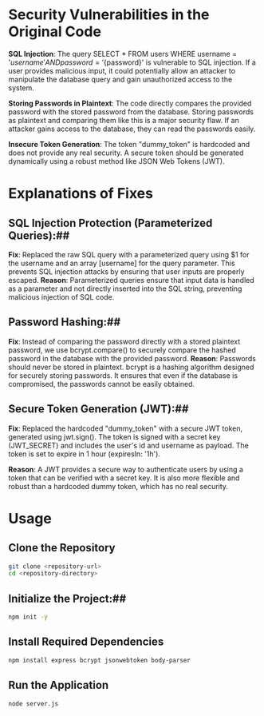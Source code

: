 # Security Vulnerabilities in the Original Code #

**SQL Injection**: The query SELECT * FROM users WHERE username = '${username}' AND password = '${password}' is vulnerable to SQL injection. If a user provides malicious input, it could potentially allow an attacker to manipulate the database query and gain unauthorized access to the system.

**Storing Passwords in Plaintext**: The code directly compares the provided password with the stored password from the database. Storing passwords as plaintext and comparing them like this is a major security flaw. If an attacker gains access to the database, they can read the passwords easily.

**Insecure Token Generation**: The token "dummy_token" is hardcoded and does not provide any real security. A secure token should be generated dynamically using a robust method like JSON Web Tokens (JWT).




# Explanations of Fixes #

## SQL Injection Protection (Parameterized Queries):##
**Fix**: Replaced the raw SQL query with a parameterized query using $1 for the username and an array [username] for the query parameter. This prevents SQL injection attacks by ensuring that user inputs are properly escaped.
**Reason**: Parameterized queries ensure that input data is handled as a parameter and not directly inserted into the SQL string, preventing malicious injection of SQL code.


## Password Hashing:##

**Fix**: Instead of comparing the password directly with a stored plaintext password, we use bcrypt.compare() to securely compare the hashed password in the database with the provided password.
**Reason**: Passwords should never be stored in plaintext. bcrypt is a hashing algorithm designed for securely storing passwords. It ensures that even if the database is compromised, the passwords cannot be easily obtained.


## Secure Token Generation (JWT):##
**Fix**: Replaced the hardcoded "dummy_token" with a secure JWT token, generated using jwt.sign(). The token is signed with a secret key (JWT_SECRET) and includes the user's id and username as payload. The token is set to expire in 1 hour (expiresIn: '1h').

**Reason**: A JWT provides a secure way to authenticate users by using a token that can be verified with a secret key. It is also more flexible and robust than a hardcoded dummy token, which has no real security.


# Usage #

## Clone the Repository ##
 ```bash 
 git clone <repository-url>
cd <repository-directory>
```


## Initialize the Project:##
```bash 
npm init -y
```
## Install Required Dependencies ##
```bash 
npm install express bcrypt jsonwebtoken body-parser

```

## Run the Application ## 
```bash 
node server.js
```
